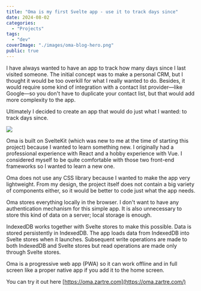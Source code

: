 ```yaml
---
title: "Oma is my first Svelte app - use it to track days since"
date: 2024-08-02
categories:
  - "Projects"
tags:
  - "dev"
coverImage: "./images/oma-blog-hero.png"
public: true
---
```


I have always wanted to have an app to track how many days since I last visited someone. The initial concept was to make a personal CRM, but I thought it would be too overkill for what I really wanted to do. Besides, it would require some kind of integration with a contact list provider—like Google—so you don't have to duplicate your contact list, but that would add more complexity to the app.

<!--more-->

Ultimately I decided to create an app that would do just what I wanted: to track days since.

![](./images/oma-screenshot-home.webp)

Oma is built on SvelteKit (which was new to me at the time of starting this project) because I wanted to learn something new. I originally had a professional experience with React and a hobby experience with Vue. I considered myself to be quite comfortable with those two front-end frameworks so I wanted to learn a new one.

Oma does not use any CSS library because I wanted to make the app very lightweight. From my design, the project itself does not contain a big variety of components either, so it would be better to code just what the app needs.

Oma stores everything locally in the browser. I don't want to have any authentication mechanism for this simple app. It is also unnecessary to store this kind of data on a server; local storage is enough.

IndexedDB works together with Svelte stores to make this possible. Data is stored persistently in IndexedDB. The app loads data from IndexedDB into Svelte stores when it launches. Subsequent write operations are made to both IndexedDB and Svelte stores but read operations are made only through Svelte stores.

Oma is a progressive web app (PWA) so it can work offline and in full screen like a proper native app if you add it to the home screen.

You can try it out here [https://oma.zartre.com](https://oma.zartre.com/)
